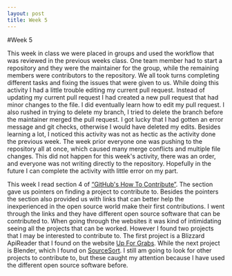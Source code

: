 ```yaml
---
layout: post
title: Week 5
---
```


#Week 5

This week in class we were placed in groups and used the workflow that was reviewed in the previous weeks class. One team member had to start a repository and they were the maintainer for the group, while the remaining members were contributors to the repository. We all took turns completing different tasks and fixing the issues that were given to us. While doing this activity I had a little trouble editing my current pull request. Instead of updating my current pull request I had created a new pull request that had minor changes to the file. I did eventually learn how to edit my pull request. I also rushed in trying to delete my branch, I tried to delete the branch before the maintainer merged the pull request. I got lucky that I had gotten an error message and git checks, otherwise I would have deleted my edits. Besides learning a lot, I noticed this activity was not as hectic as the activity done the previous week. The week prior everyone one was pushing to the repository all at once, which caused many merge conflicts and multiple file changes. This did not happen for this week's activity, there was an order, and everyone was not writing directly to the repository. Hopefully in the future I can complete the activity with little error on my part.  

This week I read section 4 of [“GitHub's How To Contribute”](https://opensource.guide/how-to-contribute/#finding-a-project-to-contribute-to). The section gave us pointers on finding a project to contribute to. Besides the pointers the section also provided us with links that can better help the inexperienced in the open source world make their first contributions. I went through the links and they have different open source software that can be contributed to. When going through the websites it was kind of intimidating seeing all the projects that can be worked. However I found two projects that I may be interested to contribute to. The first project is a Blizzard ApiReader that I found on the website [Up For Grabs](https://up-for-grabs.net/#/). While the next project is Blender, which I found on [SourceSort](https://www.sourcesort.com/). I still am going to look for other projects to contribute to, but these caught my attention because I have used the different open source software before. 
